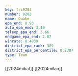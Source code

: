 ```yaml
---
key: frc9203
number: 9203
name: Quake
epa_end: 8.93
auto_epa_end: 3.19
teleop_epa_end: 3.66
endgame_epa_end: 2.07
winrate: 0.4839
district_epa_rank: 389
district_epa_percentile: 0.2387
type: Team
---
```

[[2024mibat]]
[[2024milan]]
